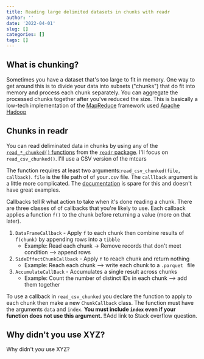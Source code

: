 ```yaml
---
title: Reading large delimited datasets in chunks with readr
author: ''
date: '2022-04-01'
slug: []
categories: []
tags: []
---
```



<!-- I recently had to work with several large CSV files, ranging in size from 8Gb to 12Gb. I had a pretty straightforward requirement: I needed to `dplyr::group_by()` a categorical variable and count the number of unique records with `dplyr::n_distinct()`.  I ran out of RAM whenever I loaded the entire dataset into R with `readr::read_csv()` or `data.table::fread()`.  I tried to load the data in chunks (see more below), but found the existing documentation to be confusing and piecemeal. I've provided a system that works for me in the blog post. -->

## What is chunking?

Sometimes you have a dataset that's too large to fit in memory.  One way to get around this is to divide your data into subsets ("chunks") that do fit into memory and process each chunk separately. You can aggregate the processed chunks together after you've reduced the size. This is basically a low-tech implementation of the [MapReduce](https://en.wikipedia.org/wiki/MapReduce#Overview) framework used [Apache Hadoop](https://www.ibm.com/cloud/blog/hadoop-vs-spark)

## Chunks in readr

You can read deliminated data in chunks by using any of the  [`read_*_chunked()` functions](https://readr.tidyverse.org/reference/read_delim_chunked.html) from the [`readr` package](https://readr.tidyverse.org/index.html). I'll focus on `read_csv_chunked()`. I'll use a CSV version of the mtcars


The function requires at least two arguments:`read_csv_chunked(file, callback)`.  `file` is the file path of of your`.csv` file. The `calllback` argument is a little more complicated. The [documentation](https://readr.tidyverse.org/reference/callback.html#ref-examples) is spare for this and doesn't have great examples. 

Callbacks tell R what action to take when it's done reading a chunk. There are three classes of of callbacks that you're likely to use. Each callback applies a function `f()` to the chunk before returning a value (more on that later). 

1. `DataFrameCallback` - Apply `f` to each chunk then combine results of `f(chunk)` by appending rows  into a `tibble`
    + Example: Read each chunk -> Remove records that don't meet condition  --> append rows
2. `SideEffectChunkCallback` - Apply `f` to reach chunk and return nothing
    + Example: Reach each chunk --> write each chunk to a `.parquet ` file 
3. `AccumulateCallBack` - Accumulates a single result across chunks
    + Example: Count the number of distinct IDs in each chunk --> add them together 

To use a callback in `read_csv_chunked` you declare the function to apply to each chunk then make a new `ChunkCallback` class. The function must have the arguments `data` and `index`. **You must include `index` even if your function does not use this argument.** !!Add link to Stack overflow question.


## Why didn't you use XYZ?

Why didn't *you* use XYZ?
